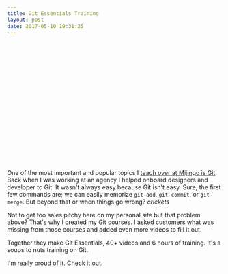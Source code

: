 ```yaml
---
title: Git Essentials Training
layout: post
date: 2017-05-10 19:31:25
---
```


<script src="https://fast.wistia.com/embed/medias/9c6fq8muwj.jsonp" async></script><script src="https://fast.wistia.com/assets/external/E-v1.js" async></script><div class="wistia_responsive_padding" style="padding:56.25% 0 0 0;position:relative;"><div class="wistia_responsive_wrapper" style="height:100%;left:0;position:absolute;top:0;width:100%;"><div class="wistia_embed wistia_async_9c6fq8muwj videoFoam=true" style="height:100%;width:100%">&nbsp;</div></div></div>

One of the most important and popular topics I [teach over at Mijingo is Git](https://mijingo.com/git-essentials). Back when I was working at an agency I helped onboard designers and developer to Git. It wasn't always easy because Git isn't easy. Sure, the first few commands are; we can easily memorize `git-add`, `git-commit`, or `git-merge`. But beyond that or when things go wrong? *crickets*

Not to get too sales pitchy here on my personal site but that problem above? That's why I created my Git courses. I asked customers what was missing from those courses and added even more videos to fill it out. 

Together they make Git Essentials, 40+ videos and 6 hours of training. It's a soups to nuts training on Git.

I'm really proud of it. [Check it out](https://mijingo.com/git-essentials).



